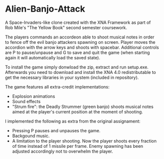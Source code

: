 # Alien-Banjo-Attack
A Space-Invaders-like clone created with the XNA Framework as part of Rob Mile's "The Yellow Book" second semester coursework.

The players commands an accordeon able to shoot musical notes in order to fence off the evil banjo attackers spawning on screen.
Player moves the accordion with the arrow keys and shoots with spacebar.
Additional controls are P to pause/unpause and G to save and quit the game (when starting again it will automatically load the saved state).

To install the game simply donwload the zip, extract and run setup.exe.
Afterwards you need to download and install the XNA 4.0 redistributable to get the necessary libraries in your system (included in repository).

The game features all extra-credit implementations:
- Explosion animations
- Sound effects
- "Strum fire": the Deadly Strummer (green banjo) shoots musical notes aimed at the player's current position at the moment of shooting.

I implemented the following as extra from the original assignament:
- Pressing P pauses and unpauses the game.
- Backgound music.
- A limitation to the player shooting. Now the player shoots every fraction of time instead of 1 missile per frame. Enemy spawning has been adjusted accordingly not to overwhelm the player.
